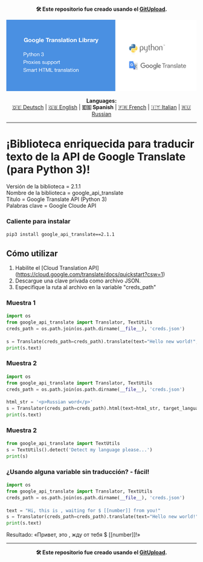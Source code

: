 <p align="center"><b>🛠️ Este repositorio fue creado usando el <a href="https://gitupload.com">GitUpload</a>.</b></p>
<p align="center"><a href="https://kupi.net"><img src="https://github.com/markolofsen/google_api_translate//blob/master/.banners/banner_es.png?raw=1" /></a></p>
<p align="center"><b>Languages:</b><br /><a href="https://github.com/markolofsen/google_api_translate/blob/master/README_de.md">🇩🇪 Deutsch</a> | <a href="https://github.com/markolofsen/google_api_translate/blob/master/README.md">🇬🇧 English</a> | <b>🇪🇸 Spanish</b> | <a href="https://github.com/markolofsen/google_api_translate/blob/master/README_fr.md">🇫🇷 French</a> | <a href="https://github.com/markolofsen/google_api_translate/blob/master/README_it.md">🇮🇹 Italian</a> | <a href="https://github.com/markolofsen/google_api_translate/blob/master/README_ru.md">🇷🇺 Russian</a></p>

---

# ¡Biblioteca enriquecida para traducir texto de la API de Google Translate (para Python 3)!

Versión de la biblioteca = 2.1.1 <br />
Nombre de la biblioteca = google_api_translate <br />
Título = Google Translate API (Python 3) <br />
Palabras clave = Google Cloude API <br />

### Caliente para instalar

```sh
pip3 install google_api_translate==2.1.1
```


## Cómo utilizar

1. Habilite el [Cloud Translation API] (https://cloud.google.com/translate/docs/quickstart?csw=1)
2. Descargue una clave privada como archivo JSON.
3. Especifique la ruta al archivo en la variable &quot;creds_path&quot;

### Muestra 1
```python
import os
from google_api_translate import Translator, TextUtils
creds_path = os.path.join(os.path.dirname(__file__), 'creds.json')

s = Translate(creds_path=creds_path).translate(text="Hello new world!", target_language='cn')
print(s.text)
```

### Muestra 2
```python
import os
from google_api_translate import Translator, TextUtils
creds_path = os.path.join(os.path.dirname(__file__), 'creds.json')

html_str = '<p>Russian word</p>'
s = Translator(creds_path=creds_path).html(text=html_str, target_language='ru')
print(s.text)
```

### Muestra 2
```python
from google_api_translate import TextUtils
s = TextUtils().detect('Detect my language please...')
print(s)
```



### ¿Usando alguna variable sin traducción? - fácil!
```python
import os
from google_api_translate import Translator, TextUtils
creds_path = os.path.join(os.path.dirname(__file__), 'creds.json')

text = "Hi, this is , waiting for $ [[number]] from you!"
s = Translator(creds_path=creds_path).translate(text="Hello new world!", target_language='ru')
print(s.text)
```

Resultado: «Привет, это , жду от тебя $ [[number]]!»

---

<p align="center"><b>🛠️ Este repositorio fue creado usando el <a href="https://gitupload.com">GitUpload</a>.</b></p>
